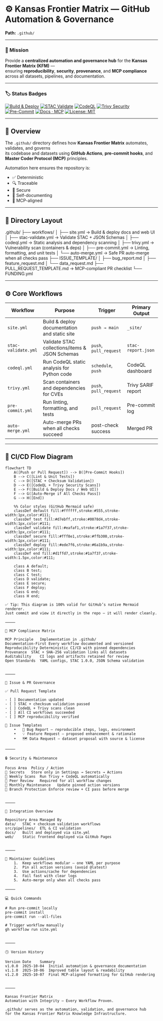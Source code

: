 # ⚙️ Kansas Frontier Matrix — GitHub Automation & Governance
**Path:** `.github/`

---

### 🎯 Mission
Provide a **centralized automation and governance hub** for the **Kansas Frontier Matrix (KFM)** —  
ensuring **reproducibility**, **security**, **provenance**, and **MCP compliance** across all datasets, pipelines, and documentation.

---

### 🏷️ Status Badges
[![Build & Deploy](https://github.com/bartytime4life/Kansas-Frontier-Matrix/actions/workflows/site.yml/badge.svg)](../.github/workflows/site.yml)
[![STAC Validate](https://github.com/bartytime4life/Kansas-Frontier-Matrix/actions/workflows/stac-validate.yml/badge.svg)](../.github/workflows/stac-validate.yml)
[![CodeQL](https://github.com/bartytime4life/Kansas-Frontier-Matrix/actions/workflows/codeql.yml/badge.svg)](../.github/workflows/codeql.yml)
[![Trivy Security](https://github.com/bartytime4life/Kansas-Frontier-Matrix/actions/workflows/trivy.yml/badge.svg)](../.github/workflows/trivy.yml)
[![Pre-Commit](https://img.shields.io/badge/pre--commit-enabled-brightgreen.svg)](https://pre-commit.com/)
[![Docs · MCP](https://img.shields.io/badge/Docs-MCP-blue.svg)](../docs/)
[![License: MIT](https://img.shields.io/badge/License-MIT-green.svg)](../LICENSE)

---

## 🧠 Overview

The `.github/` directory defines how **Kansas Frontier Matrix** automates, validates, and governs  
its codebase and datasets using **GitHub Actions**, **pre-commit hooks**, and **Master Coder Protocol (MCP)** principles.

Automation here ensures the repository is:

- ✅ Deterministic  
- 🔍 Traceable  
- 🔐 Secure  
- 🧾 Self-documenting  
- 🧮 MCP-aligned  

---

## 🧱 Directory Layout

.github/
├── workflows/
│   ├── site.yml               → Build & deploy docs and web UI
│   ├── stac-validate.yml      → Validate STAC + JSON Schemas
│   ├── codeql.yml             → Static analysis and dependency scanning
│   ├── trivy.yml              → Vulnerability scan (containers & deps)
│   ├── pre-commit.yml         → Linting, formatting, and unit tests
│   └── auto-merge.yml         → Safe PR auto-merge when all checks pass
├── ISSUE_TEMPLATE/
│   ├── bug_report.md
│   ├── feature_request.md
│   └── data_request.md
├── PULL_REQUEST_TEMPLATE.md   → MCP-compliant PR checklist
└── FUNDING.yml

---

## ⚙️ Core Workflows

| **Workflow** | **Purpose** | **Trigger** | **Primary Output** |
|---------------|-------------|--------------|--------------------|
| `site.yml` | Build & deploy documentation and static site | `push → main` | `_site/` |
| `stac-validate.yml` | Validate STAC collections/items & JSON Schemas | `push`, `pull_request` | `stac-report.json` |
| `codeql.yml` | Run CodeQL static analysis for Python code | `schedule`, `push` | CodeQL dashboard |
| `trivy.yml` | Scan containers and dependencies for CVEs | `push`, `pull_request` | Trivy SARIF report |
| `pre-commit.yml` | Run linting, formatting, and tests | `pull_request` | Pre-commit log |
| `auto-merge.yml` | Auto-merge PRs when all checks succeed | post-check success | Merged PR |

---

## 🧩 CI/CD Flow Diagram

```mermaid
flowchart TD
    A([Push or Pull Request]) --> B([Pre-Commit Hooks])
    B --> C([Lint & Unit Tests])
    C --> D([STAC + Checksum Validation])
    D --> E([CodeQL + Trivy Security Scans])
    E --> F([Build & Deploy Docs / Web UI])
    F --> G([Auto-Merge if All Checks Pass])
    G --> H([End])

    %% Color styles (GitHub Mermaid safe)
    classDef default fill:#ffffff,stroke:#555,stroke-width:1px,color:#111;
    classDef test fill:#d7ebff,stroke:#0078d4,stroke-width:1px,color:#111;
    classDef validate fill:#eafaf1,stroke:#1a7f37,stroke-width:1px,color:#111;
    classDef secure fill:#fff8e1,stroke:#ffb300,stroke-width:1px,color:#111;
    classDef deploy fill:#ede7f6,stroke:#6a1b9a,stroke-width:1px,color:#111;
    classDef end fill:#d1ffd7,stroke:#1a7f37,stroke-width:1.5px,color:#111;

    class A default;
    class B test;
    class C test;
    class D validate;
    class E secure;
    class F deploy;
    class G end;
    class H end;

✅ Tip: This diagram is 100% valid for GitHub’s native Mermaid renderer.
Just commit and view it directly in the repo — it will render cleanly.

⸻

🧮 MCP Compliance Matrix

MCP Principle	Implementation in .github/
Documentation-First	Every workflow documented and versioned
Reproducibility	Deterministic CI/CD with pinned dependencies
Provenance	STAC + SHA-256 validation links all datasets
Auditability	CI logs and artifacts retained for review
Open Standards	YAML configs, STAC 1.0.0, JSON Schema validation


⸻

🧾 Issue & PR Governance

✅ Pull Request Template

- [ ] Documentation updated  
- [ ] STAC + checksum validation passed  
- [ ] CodeQL + Trivy scans clean  
- [ ] All CI workflows succeeded  
- [ ] MCP reproducibility verified  

🧩 Issue Templates
	•	🐞 Bug Report — reproducible steps, logs, environment
	•	💡 Feature Request — proposed enhancement & rationale
	•	🗺️ Data Request — dataset proposal with source & license

⸻

🔒 Security & Maintenance

Focus Area	Policy / Action
🔑 Secrets	Store only in Settings → Secrets → Actions
🧩 Weekly Scans	Run Trivy + CodeQL automatically
🧰 Peer Review	Required for all workflow changes
🧼 Monthly Maintenance	Update pinned action versions
🧱 Branch Protection	Enforce review + CI pass before merge


⸻

🧱 Integration Overview

Repository Area	Managed By
data/	STAC + checksum validation workflows
src/pipelines/	ETL & CI validation
docs/	Built and deployed via site.yml
web/	Static frontend deployed via GitHub Pages


⸻

🧭 Maintainer Guidelines
	1.	Keep workflows modular — one YAML per purpose
	2.	Pin all action versions (avoid @latest)
	3.	Use actions/cache for dependencies
	4.	Fail fast with clear logs
	5.	Auto-merge only when all checks pass

⸻

💻 Quick Commands

# Run pre-commit locally
pre-commit install
pre-commit run --all-files

# Trigger workflow manually
gh workflow run site.yml


⸻

🕓 Version History

Version	Date	Summary
v1.0.0	2025-10-04	Initial automation & governance documentation
v1.1.0	2025-10-06	Improved table layout & readability
v1.2.0	2025-10-07	Final MCP-aligned formatting for GitHub rendering


⸻

Kansas Frontier Matrix
Automation with Integrity — Every Workflow Proven.

.github/ serves as the automation, validation, and governance hub
for the Kansas Frontier Matrix Knowledge Infrastructure.
